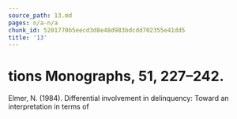 ```yaml
---
source_path: 13.md
pages: n/a-n/a
chunk_id: 5201770b5eecd3d8e48d983bdcdd702355e41dd5
title: '13'
---
```

# tions Monographs, 51, 227–242.

Elmer, N. (1984). Differential involvement in delinquency: Toward an interpretation in terms of
